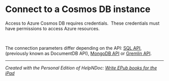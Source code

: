 # Connect to a Cosmos DB instance

Access to Azure Cosmos DB requires credentials.&nbsp; These credentials must have permissions to access Azure resources.

&nbsp;

The connection parameters differ depending on the API: [SQL API](<SQLAPI.md>), (previously known as DocumentDB API), [MongoDB API](<MongoDBAPI.md>) or [Gremlin API](<GremlinAPI.md>).


***
_Created with the Personal Edition of HelpNDoc: [Write EPub books for the iPad](<https://www.helpndoc.com/create-epub-ebooks>)_

